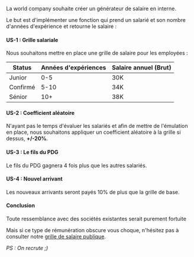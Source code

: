 La world company souhaite créer un générateur de salaire en interne.

Le but est d'implémenter une fonction qui prend un salarié et son nombre d'années d'expérience et retourne le salaire :

#### US-1 : Grille salariale
 
 Nous souhaitons mettre en place une grille de salaire pour les employées :
 
 | Status   | Années d'expériences | Salaire annuel (Brut) |
 |----------|----------------------|-----------------------|
 | Junior   | 0-5                  | 30K                   |
 | Confirmé | 5-10                 | 34K                   |
 | Sénior   | 10+                  | 38K                   |
 

#### US-2 : Coefficient aléatoire
 N'ayant pas le temps d'évaluer les salariés et afin de mettre de l'émulation en place, nous souhaitons appliquer un coefficient aléatoire à la grille si dessus, 
 **+/-20%**.
 
#### US-3 : Le fils du PDG
Le fils du PDG gagnera 4 fois plus que les autres salariés.

#### US-4 : Nouvel arrivant
Les nouveaux arrivants seront payés 10% de plus que la grille de base.  
  
 
 
####  Conclusion 
  
Toute ressemblance avec des sociétés existantes serait purement fortuite 
  
Mais si ce type de rémunération obscure vous choque, n'hésitez pas à consulter notre [grille de salaire publique](https://shodo.io/grille-salaire-transparente/).

_PS : On recrute ;)_
